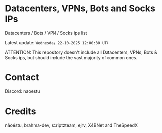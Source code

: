 # Datacenters, VPNs, Bots and Socks IPs
 
Datacenters / Bots / VPN / Socks ips list

Latest update: `Wednesday 22-10-2025 12:00:30 UTC` 

ATTENTION: This repository doesn't include all Datacenters, VPNs, Bots & Socks ips, 
but should include the vast majority of common ones.

# Contact
Discord: naoestu

# Credits
nãoéstu, brahma-dev, scriptzteam, ejrv, X4BNet and TheSpeedX
